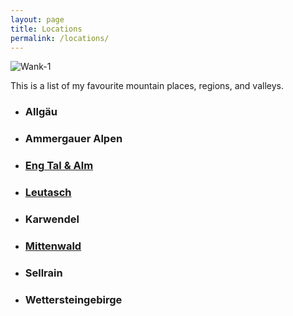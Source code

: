 ```yaml
---
layout: page
title: Locations
permalink: /locations/
---
```


![Wank-1](/hikingblog.github.io/assets/img/hiking/wank-1.jpg)

This is a list of my favourite mountain places, regions, and valleys.
- ### Allgäu

- ### Ammergauer Alpen

- ### [Eng Tal & Alm](https://clemjar.github.io/hikingblog.github.io/jekyll/update/2020/06/14/Die-Eng)

- ### [Leutasch](https://clemjar.github.io/hikingblog.github.io/jekyll/update/2020/06/15/Leutasch)

- ### Karwendel

- ### [Mittenwald](https://clemjar.github.io/hikingblog.github.io/jekyll/update/2020/06/16/Mittenwald)

- ### Sellrain

- ### Wettersteingebirge
